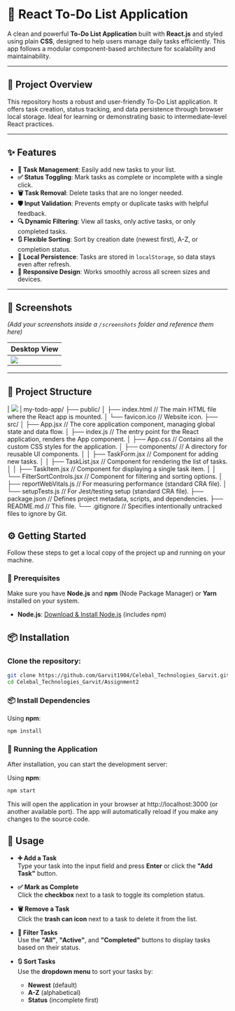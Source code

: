 # 📝 React To-Do List Application

A clean and powerful **To-Do List Application** built with **React.js** and styled using plain **CSS**, designed to help users manage daily tasks efficiently. This app follows a modular component-based architecture for scalability and maintainability.

---

## 🚀 Project Overview

This repository hosts a robust and user-friendly To-Do List application. It offers task creation, status tracking, and data persistence through browser local storage. Ideal for learning or demonstrating basic to intermediate-level React practices.

---

## ✨ Features

- **🧾 Task Management**: Easily add new tasks to your list.
- **✅ Status Toggling**: Mark tasks as complete or incomplete with a single click.
- **🗑️ Task Removal**: Delete tasks that are no longer needed.
- **🛡️ Input Validation**: Prevents empty or duplicate tasks with helpful feedback.
- **🔍 Dynamic Filtering**: View all tasks, only active tasks, or only completed tasks.
- **🔃 Flexible Sorting**: Sort by creation date (newest first), A-Z, or completion status.
- **💾 Local Persistence**: Tasks are stored in `localStorage`, so data stays even after refresh.
- **📱 Responsive Design**: Works smoothly across all screen sizes and devices.

---

## 📸 Screenshots

*(Add your screenshots inside a `/screenshots` folder and reference them here)*

| Desktop View               
|----------------------------
| ![](.todo.png) | 

---

## 📁 Project Structure
| ![](.todo.png) | 
my-todo-app/
├── public/
│   ├── index.html       // The main HTML file where the React app is mounted.
│   └── favicon.ico      // Website icon.
├── src/
│   ├── App.jsx          // The core application component, managing global state and data flow.
│   ├── index.js         // The entry point for the React application, renders the App component.
│   ├── App.css          // Contains all the custom CSS styles for the application.
│   ├── components/      // A directory for reusable UI components.
│   │   ├── TaskForm.jsx           // Component for adding new tasks.
│   │   ├── TaskList.jsx           // Component for rendering the list of tasks.
│   │   ├── TaskItem.jsx           // Component for displaying a single task item.
│   │   └── FilterSortControls.jsx // Component for filtering and sorting options.
│   ├── reportWebVitals.js // For measuring performance (standard CRA file).
│   └── setupTests.js      // For Jest/testing setup (standard CRA file).
├── package.json         // Defines project metadata, scripts, and dependencies.
├── README.md            // This file.
└── .gitignore           // Specifies intentionally untracked files to ignore by Git.

## ⚙️ Getting Started

Follow these steps to get a local copy of the project up and running on your machine.

### 🔧 Prerequisites

Make sure you have **Node.js** and **npm** (Node Package Manager) or **Yarn** installed on your system.

- **Node.js**: [Download & Install Node.js](https://nodejs.org/) (includes npm)


## 📦 Installation

### Clone the repository:

```bash
git clone https://github.com/Garvit1904/Celebal_Technologies_Garvit.git
cd Celebal_Technologies_Garvit/Assignment2
```

### 📦 Install Dependencies

Using **npm**:

```bash
npm install
```
### 🚀 Running the Application

After installation, you can start the development server:

Using **npm**:

```bash
npm start
```
This will open the application in your browser at http://localhost:3000 (or another available port). The app will automatically reload if you make any changes to the source code.
## 🎯 Usage

- **➕ Add a Task**  
  Type your task into the input field and press **Enter** or click the **"Add Task"** button.

- **✅ Mark as Complete**  
  Click the **checkbox** next to a task to toggle its completion status.

- **🗑️ Remove a Task**  
  Click the **trash can icon** next to a task to delete it from the list.

- **📂 Filter Tasks**  
  Use the **"All"**, **"Active"**, and **"Completed"** buttons to display tasks based on their status.

- **🔃 Sort Tasks**  
  Use the **dropdown menu** to sort your tasks by:
  - **Newest** (default)
  - **A-Z** (alphabetical)
  - **Status** (incomplete first)



